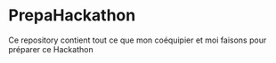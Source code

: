 # PrepaHackathon
Ce repository contient tout ce que mon coéquipier et moi faisons pour préparer ce Hackathon
